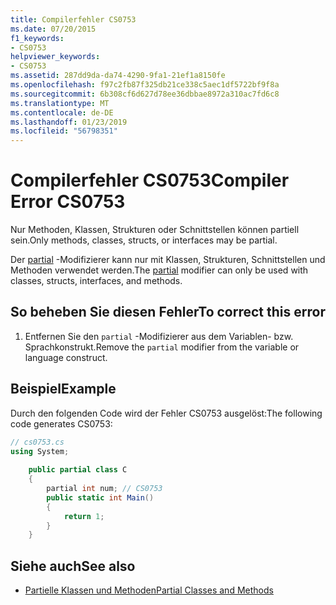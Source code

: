 ```yaml
---
title: Compilerfehler CS0753
ms.date: 07/20/2015
f1_keywords:
- CS0753
helpviewer_keywords:
- CS0753
ms.assetid: 287dd9da-da74-4290-9fa1-21ef1a8150fe
ms.openlocfilehash: f97c2fb87f325db21ce338c5aec1df5722bf9f8a
ms.sourcegitcommit: 6b308cf6d627d78ee36dbbae8972a310ac7fd6c8
ms.translationtype: MT
ms.contentlocale: de-DE
ms.lasthandoff: 01/23/2019
ms.locfileid: "56798351"
---
```

# <a name="compiler-error-cs0753"></a><span data-ttu-id="216db-102">Compilerfehler CS0753</span><span class="sxs-lookup"><span data-stu-id="216db-102">Compiler Error CS0753</span></span>
<span data-ttu-id="216db-103">Nur Methoden, Klassen, Strukturen oder Schnittstellen können partiell sein.</span><span class="sxs-lookup"><span data-stu-id="216db-103">Only methods, classes, structs, or interfaces may be partial.</span></span>  
  
 <span data-ttu-id="216db-104">Der [partial](../../csharp/language-reference/keywords/partial-type.md) -Modifizierer kann nur mit Klassen, Strukturen, Schnittstellen und Methoden verwendet werden.</span><span class="sxs-lookup"><span data-stu-id="216db-104">The [partial](../../csharp/language-reference/keywords/partial-type.md) modifier can only be used with classes, structs, interfaces, and methods.</span></span>  
  
## <a name="to-correct-this-error"></a><span data-ttu-id="216db-105">So beheben Sie diesen Fehler</span><span class="sxs-lookup"><span data-stu-id="216db-105">To correct this error</span></span>  
  
1.  <span data-ttu-id="216db-106">Entfernen Sie den `partial` -Modifizierer aus dem Variablen- bzw. Sprachkonstrukt.</span><span class="sxs-lookup"><span data-stu-id="216db-106">Remove the `partial` modifier from the variable or language construct.</span></span>  
  
## <a name="example"></a><span data-ttu-id="216db-107">Beispiel</span><span class="sxs-lookup"><span data-stu-id="216db-107">Example</span></span>  
 <span data-ttu-id="216db-108">Durch den folgenden Code wird der Fehler CS0753 ausgelöst:</span><span class="sxs-lookup"><span data-stu-id="216db-108">The following code generates CS0753:</span></span>  
  
```csharp  
// cs0753.cs  
using System;  
  
    public partial class C  
    {  
        partial int num; // CS0753  
        public static int Main()  
        {  
            return 1;  
        }  
    }  
```  
  
## <a name="see-also"></a><span data-ttu-id="216db-109">Siehe auch</span><span class="sxs-lookup"><span data-stu-id="216db-109">See also</span></span>

- [<span data-ttu-id="216db-110">Partielle Klassen und Methoden</span><span class="sxs-lookup"><span data-stu-id="216db-110">Partial Classes and Methods</span></span>](../../csharp/programming-guide/classes-and-structs/partial-classes-and-methods.md)
